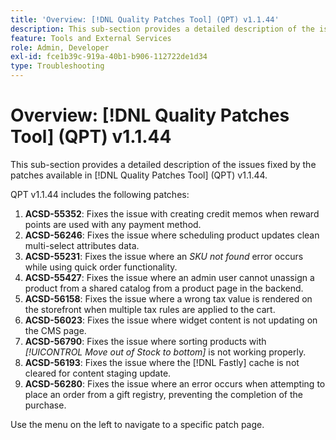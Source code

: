 ```yaml
---
title: 'Overview: [!DNL Quality Patches Tool] (QPT) v1.1.44'
description: This sub-section provides a detailed description of the issues fixed by the patches available in [!DNL Quality Patches Tool] (QPT) v1.1.44.
feature: Tools and External Services
role: Admin, Developer
exl-id: fce1b39c-919a-40b1-b906-112722de1d34
type: Troubleshooting
---
```

# Overview: [!DNL Quality Patches Tool] (QPT) v1.1.44

This sub-section provides a detailed description of the issues fixed by the patches available in [!DNL Quality Patches Tool] (QPT) v1.1.44.

QPT v1.1.44 includes the following patches:

1. **ACSD-55352**: Fixes the issue with creating credit memos when reward points are used with any payment method.
1. **ACSD-56246**: Fixes the issue where scheduling product updates clean multi-select attributes data.
1. **ACSD-55231**: Fixes the issue where an *SKU not found* error occurs while using quick order functionality.
1. **ACSD-55427**: Fixes the issue where an admin user cannot unassign a product from a shared catalog from a product page in the backend.
1. **ACSD-56158**: Fixes the issue where a wrong tax value is rendered on the storefront when multiple tax rules are applied to the cart.
1. **ACSD-56023**: Fixes the issue where widget content is not updating on the CMS page.
1. **ACSD-56790**: Fixes the issue where sorting products with *[!UICONTROL Move out of Stock to bottom]* is not working properly.
1. **ACSD-56193**: Fixes the issue where the [!DNL Fastly] cache is not cleared for content staging update.
1. **ACSD-56280**: Fixes the issue where an error occurs when attempting to place an order from a gift registry, preventing the completion of the purchase.

Use the menu on the left to navigate to a specific patch page.
